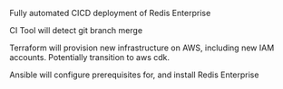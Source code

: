 Fully automated CICD deployment of Redis Enterprise

CI Tool will detect git branch merge

Terraform will provision new infrastructure on AWS, including new IAM accounts. Potentially transition to aws cdk.

Ansible will configure prerequisites for, and install Redis Enterprise
